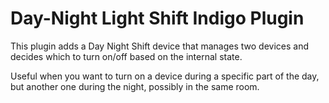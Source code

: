 # Day-Night Light Shift Indigo Plugin

This plugin adds a Day Night Shift device that manages two devices and decides which to turn on/off based on the internal state.

Useful when you want to turn on a device during a specific part of the day, but another one during the night, possibly in the same room.
